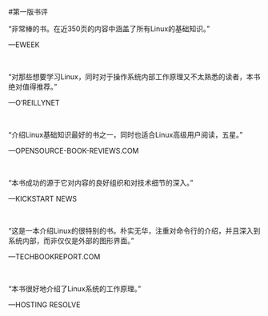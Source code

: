 #第一版书评

“非常棒的书。在近350页的内容中涵盖了所有Linux的基础知识。”

—EWEEK

<br/>

“对那些想要学习Linux，同时对于操作系统内部工作原理又不太熟悉的读者，本书绝对值得推荐。”

—O’REILLYNET

<br/>

“介绍Linux基础知识最好的书之一，同时也适合Linux高级用户阅读，五星。”

—OPENSOURCE-BOOK-REVIEWS.COM

<br/>

“本书成功的源于它对内容的良好组织和对技术细节的深入。”

—KICKSTART NEWS

<br/>

“这是一本介绍Linux的很特别的书。朴实无华，注重对命令行的介绍，并且深入到系统内部，而非仅仅是外部的图形界面。”

—TECHBOOKREPORT.COM

<br/>

“本书很好地介绍了Linux系统的工作原理。”

—HOSTING RESOLVE